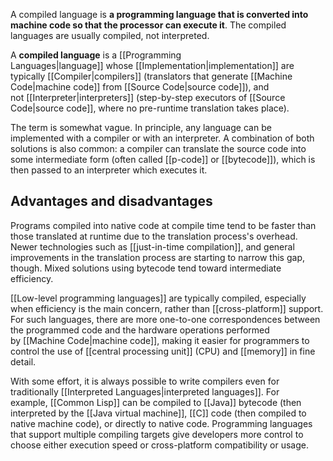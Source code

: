 A compiled language is **a programming language that is converted into machine code so that the processor can execute it**. The compiled languages are usually compiled, not interpreted.

A **compiled language** is a [[Programming Languages|language]] whose [[Implementation|implementation]] are typically [[Compiler|compilers]] (translators that generate [[Machine Code|machine code]] from [[Source Code|source code]]), and not [[Interpreter|interpreters]] (step-by-step executors of [[Source Code|source code]], where no pre-runtime translation takes place).

The term is somewhat vague. In principle, any language can be implemented with a compiler or with an interpreter. A combination of both solutions is also common: a compiler can translate the source code into some intermediate form (often called [[p-code]] or [[bytecode]]), which is then passed to an interpreter which executes it.

## Advantages and disadvantages

Programs compiled into native code at compile time tend to be faster than those translated at runtime due to the translation process's overhead. Newer technologies such as [[just-in-time compilation]], and general improvements in the translation process are starting to narrow this gap, though. Mixed solutions using bytecode tend toward intermediate efficiency.

[[Low-level programming languages]] are typically compiled, especially when efficiency is the main concern, rather than [[cross-platform]] support. For such languages, there are more one-to-one correspondences between the programmed code and the hardware operations performed by [[Machine Code|machine code]], making it easier for programmers to control the use of [[central processing unit]] (CPU) and [[memory]] in fine detail.

With some effort, it is always possible to write compilers even for traditionally [[Interpreted Languages|interpreted languages]]. For example, [[Common Lisp]] can be compiled to [[Java]] bytecode (then interpreted by the [[Java virtual machine]], [[C]] code (then compiled to native machine code), or directly to native code. Programming languages that support multiple compiling targets give developers more control to choose either execution speed or cross-platform compatibility or usage.
